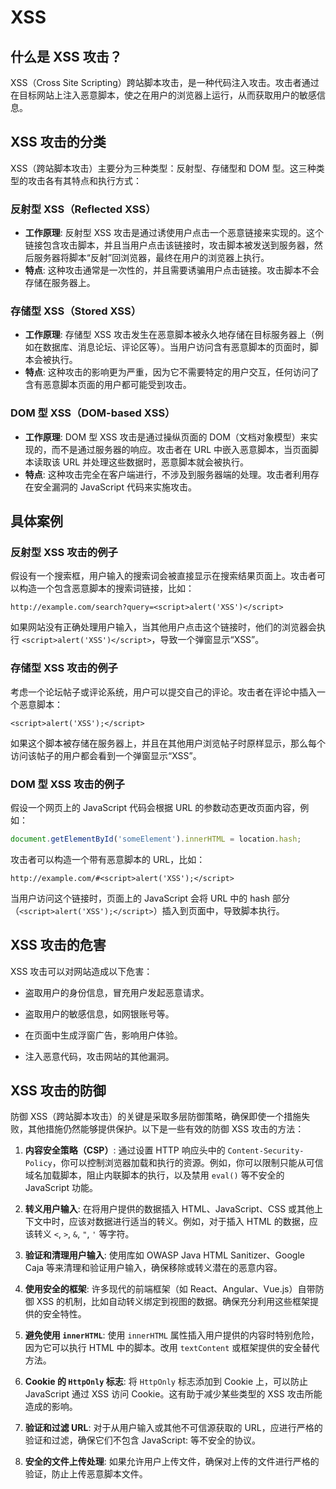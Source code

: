 # XSS

## 什么是 XSS 攻击？

XSS（Cross Site Scripting）跨站脚本攻击，是一种代码注入攻击。攻击者通过在目标网站上注入恶意脚本，使之在用户的浏览器上运行，从而获取用户的敏感信息。

## XSS 攻击的分类

XSS（跨站脚本攻击）主要分为三种类型：反射型、存储型和 DOM 型。这三种类型的攻击各有其特点和执行方式：

### 反射型 XSS（Reflected XSS）
- **工作原理**: 反射型 XSS 攻击是通过诱使用户点击一个恶意链接来实现的。这个链接包含攻击脚本，并且当用户点击该链接时，攻击脚本被发送到服务器，然后服务器将脚本“反射”回浏览器，最终在用户的浏览器上执行。
- **特点**: 这种攻击通常是一次性的，并且需要诱骗用户点击链接。攻击脚本不会存储在服务器上。

### 存储型 XSS（Stored XSS）
- **工作原理**: 存储型 XSS 攻击发生在恶意脚本被永久地存储在目标服务器上（例如在数据库、消息论坛、评论区等）。当用户访问含有恶意脚本的页面时，脚本会被执行。
- **特点**: 这种攻击的影响更为严重，因为它不需要特定的用户交互，任何访问了含有恶意脚本页面的用户都可能受到攻击。

### DOM 型 XSS（DOM-based XSS）
- **工作原理**: DOM 型 XSS 攻击是通过操纵页面的 DOM（文档对象模型）来实现的，而不是通过服务器的响应。攻击者在 URL 中嵌入恶意脚本，当页面脚本读取该 URL 并处理这些数据时，恶意脚本就会被执行。
- **特点**: 这种攻击完全在客户端进行，不涉及到服务器端的处理。攻击者利用存在安全漏洞的 JavaScript 代码来实施攻击。

## 具体案例

### 反射型 XSS 攻击的例子
假设有一个搜索框，用户输入的搜索词会被直接显示在搜索结果页面上。攻击者可以构造一个包含恶意脚本的搜索词链接，比如：

```
http://example.com/search?query=<script>alert('XSS')</script>
```

如果网站没有正确处理用户输入，当其他用户点击这个链接时，他们的浏览器会执行 `<script>alert('XSS')</script>`，导致一个弹窗显示“XSS”。

### 存储型 XSS 攻击的例子
考虑一个论坛帖子或评论系统，用户可以提交自己的评论。攻击者在评论中插入一个恶意脚本：

```
<script>alert('XSS');</script>
```

如果这个脚本被存储在服务器上，并且在其他用户浏览帖子时原样显示，那么每个访问该帖子的用户都会看到一个弹窗显示“XSS”。

### DOM 型 XSS 攻击的例子
假设一个网页上的 JavaScript 代码会根据 URL 的参数动态更改页面内容，例如：

```javascript
document.getElementById('someElement').innerHTML = location.hash;
```

攻击者可以构造一个带有恶意脚本的 URL，比如：

```
http://example.com/#<script>alert('XSS');</script>
```

当用户访问这个链接时，页面上的 JavaScript 会将 URL 中的 hash 部分（`<script>alert('XSS');</script>`）插入到页面中，导致脚本执行。


## XSS 攻击的危害

XSS 攻击可以对网站造成以下危害：

- 盗取用户的身份信息，冒充用户发起恶意请求。

- 盗取用户的敏感信息，如网银账号等。

- 在页面中生成浮窗广告，影响用户体验。

- 注入恶意代码，攻击网站的其他漏洞。

## XSS 攻击的防御

防御 XSS（跨站脚本攻击）的关键是采取多层防御策略，确保即使一个措施失败，其他措施仍然能够提供保护。以下是一些有效的防御 XSS 攻击的方法：

1. **内容安全策略（CSP）**: 通过设置 HTTP 响应头中的 `Content-Security-Policy`，你可以控制浏览器加载和执行的资源。例如，你可以限制只能从可信域名加载脚本，阻止内联脚本的执行，以及禁用 `eval()` 等不安全的 JavaScript 功能。

2. **转义用户输入**: 在将用户提供的数据插入 HTML、JavaScript、CSS 或其他上下文中时，应该对数据进行适当的转义。例如，对于插入 HTML 的数据，应该转义 `<`, `>`, `&`, `"`, `'` 等字符。

3. **验证和清理用户输入**: 使用库如 OWASP Java HTML Sanitizer、Google Caja 等来清理和验证用户输入，确保移除或转义潜在的恶意内容。

4. **使用安全的框架**: 许多现代的前端框架（如 React、Angular、Vue.js）自带防御 XSS 的机制，比如自动转义绑定到视图的数据。确保充分利用这些框架提供的安全特性。

5. **避免使用 `innerHTML`**: 使用 `innerHTML` 属性插入用户提供的内容时特别危险，因为它可以执行 HTML 中的脚本。改用 `textContent` 或框架提供的安全替代方法。

6. **Cookie 的 `HttpOnly` 标志**: 将 `HttpOnly` 标志添加到 Cookie 上，可以防止 JavaScript 通过 XSS 访问 Cookie。这有助于减少某些类型的 XSS 攻击所能造成的影响。

7. **验证和过滤 URL**: 对于从用户输入或其他不可信源获取的 URL，应进行严格的验证和过滤，确保它们不包含 JavaScript: 等不安全的协议。

8. **安全的文件上传处理**: 如果允许用户上传文件，确保对上传的文件进行严格的验证，防止上传恶意脚本文件。



